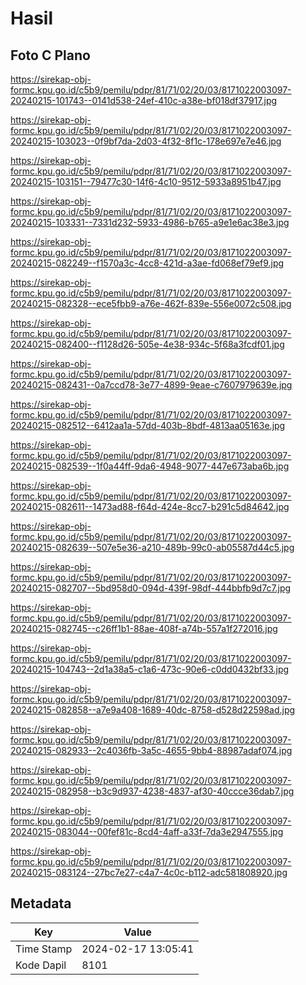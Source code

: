 # Hasil

## Foto C Plano

https://sirekap-obj-formc.kpu.go.id/c5b9/pemilu/pdpr/81/71/02/20/03/8171022003097-20240215-101743--0141d538-24ef-410c-a38e-bf018df37917.jpg

https://sirekap-obj-formc.kpu.go.id/c5b9/pemilu/pdpr/81/71/02/20/03/8171022003097-20240215-103023--0f9bf7da-2d03-4f32-8f1c-178e697e7e46.jpg

https://sirekap-obj-formc.kpu.go.id/c5b9/pemilu/pdpr/81/71/02/20/03/8171022003097-20240215-103151--79477c30-14f6-4c10-9512-5933a8951b47.jpg

https://sirekap-obj-formc.kpu.go.id/c5b9/pemilu/pdpr/81/71/02/20/03/8171022003097-20240215-103331--7331d232-5933-4986-b765-a9e1e6ac38e3.jpg

https://sirekap-obj-formc.kpu.go.id/c5b9/pemilu/pdpr/81/71/02/20/03/8171022003097-20240215-082249--f1570a3c-4cc8-421d-a3ae-fd068ef79ef9.jpg

https://sirekap-obj-formc.kpu.go.id/c5b9/pemilu/pdpr/81/71/02/20/03/8171022003097-20240215-082328--ece5fbb9-a76e-462f-839e-556e0072c508.jpg

https://sirekap-obj-formc.kpu.go.id/c5b9/pemilu/pdpr/81/71/02/20/03/8171022003097-20240215-082400--f1128d26-505e-4e38-934c-5f68a3fcdf01.jpg

https://sirekap-obj-formc.kpu.go.id/c5b9/pemilu/pdpr/81/71/02/20/03/8171022003097-20240215-082431--0a7ccd78-3e77-4899-9eae-c7607979639e.jpg

https://sirekap-obj-formc.kpu.go.id/c5b9/pemilu/pdpr/81/71/02/20/03/8171022003097-20240215-082512--6412aa1a-57dd-403b-8bdf-4813aa05163e.jpg

https://sirekap-obj-formc.kpu.go.id/c5b9/pemilu/pdpr/81/71/02/20/03/8171022003097-20240215-082539--1f0a44ff-9da6-4948-9077-447e673aba6b.jpg

https://sirekap-obj-formc.kpu.go.id/c5b9/pemilu/pdpr/81/71/02/20/03/8171022003097-20240215-082611--1473ad88-f64d-424e-8cc7-b291c5d84642.jpg

https://sirekap-obj-formc.kpu.go.id/c5b9/pemilu/pdpr/81/71/02/20/03/8171022003097-20240215-082639--507e5e36-a210-489b-99c0-ab05587d44c5.jpg

https://sirekap-obj-formc.kpu.go.id/c5b9/pemilu/pdpr/81/71/02/20/03/8171022003097-20240215-082707--5bd958d0-094d-439f-98df-444bbfb9d7c7.jpg

https://sirekap-obj-formc.kpu.go.id/c5b9/pemilu/pdpr/81/71/02/20/03/8171022003097-20240215-082745--c26ff1b1-88ae-408f-a74b-557a1f272016.jpg

https://sirekap-obj-formc.kpu.go.id/c5b9/pemilu/pdpr/81/71/02/20/03/8171022003097-20240215-104743--2d1a38a5-c1a6-473c-90e6-c0dd0432bf33.jpg

https://sirekap-obj-formc.kpu.go.id/c5b9/pemilu/pdpr/81/71/02/20/03/8171022003097-20240215-082858--a7e9a408-1689-40dc-8758-d528d22598ad.jpg

https://sirekap-obj-formc.kpu.go.id/c5b9/pemilu/pdpr/81/71/02/20/03/8171022003097-20240215-082933--2c4036fb-3a5c-4655-9bb4-88987adaf074.jpg

https://sirekap-obj-formc.kpu.go.id/c5b9/pemilu/pdpr/81/71/02/20/03/8171022003097-20240215-082958--b3c9d937-4238-4837-af30-40ccce36dab7.jpg

https://sirekap-obj-formc.kpu.go.id/c5b9/pemilu/pdpr/81/71/02/20/03/8171022003097-20240215-083044--00fef81c-8cd4-4aff-a33f-7da3e2947555.jpg

https://sirekap-obj-formc.kpu.go.id/c5b9/pemilu/pdpr/81/71/02/20/03/8171022003097-20240215-083124--27bc7e27-c4a7-4c0c-b112-adc581808920.jpg


## Metadata

| Key        | Value               |
| ---------- | ------------------- |
| Time Stamp | 2024-02-17 13:05:41 |
| Kode Dapil | 8101                |



